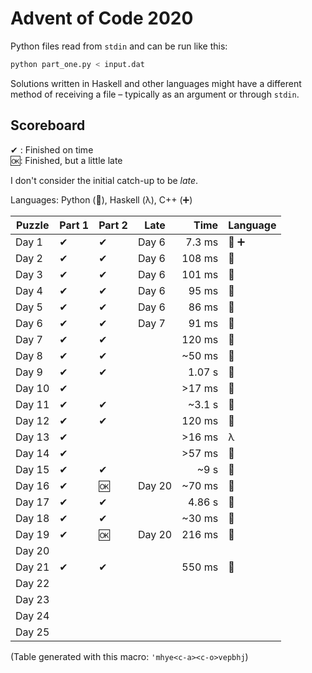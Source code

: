 # Advent of Code 2020

Python files read from `stdin` and can be run like this:

```sh
python part_one.py < input.dat
```

Solutions written in Haskell and other languages might have a different method of receiving a file – typically as an argument or through `stdin`.

## Scoreboard

✔ : Finished on time  
🆗: Finished, but a little late

I don't consider the initial catch-up to be _late_.

Languages: Python (🐍), Haskell (λ), C++ (➕)

| Puzzle | Part 1 | Part 2 | Late   |   Time | Language |
| ------ | ------ | ------ | ------ | -----: | -------- |
| Day 1  | ✔      | ✔      | Day 6  | 7.3 ms | 🐍 ➕    |
| Day 2  | ✔      | ✔      | Day 6  | 108 ms | 🐍       |
| Day 3  | ✔      | ✔      | Day 6  | 101 ms | 🐍       |
| Day 4  | ✔      | ✔      | Day 6  |  95 ms | 🐍       |
| Day 5  | ✔      | ✔      | Day 6  |  86 ms | 🐍       |
| Day 6  | ✔      | ✔      | Day 7  |  91 ms | 🐍       |
| Day 7  | ✔      | ✔      |        | 120 ms | 🐍       |
| Day 8  | ✔      | ✔      |        | ~50 ms | 🐍       |
| Day 9  | ✔      | ✔      |        | 1.07 s | 🐍       |
| Day 10 | ✔      |        |        | >17 ms | 🐍       |
| Day 11 | ✔      | ✔      |        | ~3.1 s | 🐍       |
| Day 12 | ✔      | ✔      |        | 120 ms | 🐍       |
| Day 13 | ✔      |        |        | >16 ms | λ        |
| Day 14 | ✔      |        |        | >57 ms | 🐍       |
| Day 15 | ✔      | ✔      |        |   ~9 s | 🐍       |
| Day 16 | ✔      | 🆗     | Day 20 | ~70 ms | 🐍       |
| Day 17 | ✔      | ✔      |        | 4.86 s | 🐍       |
| Day 18 | ✔      | ✔      |        | ~30 ms | 🐍       |
| Day 19 | ✔      | 🆗     | Day 20 | 216 ms | 🐍       |
| Day 20 |        |        |        |        |          |
| Day 21 | ✔      | ✔      |        | 550 ms | 🐍       |
| Day 22 |        |        |        |        |          |
| Day 23 |        |        |        |        |          |
| Day 24 |        |        |        |        |          |
| Day 25 |        |        |        |        |          |

(Table generated with this macro: `'mhye<c-a><c-o>vepbhj`)
